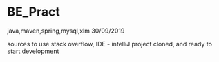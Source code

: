 # BE_Pract
java,maven,spring,mysql,xlm
30/09/2019

sources to use stack overflow, IDE - intelliJ
project cloned, and ready to start development

